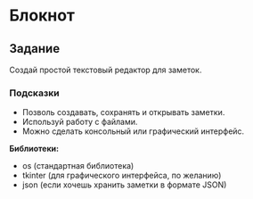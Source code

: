 # Блокнот

## Задание

Создай простой текстовый редактор для заметок.

### Подсказки

- Позволь создавать, сохранять и открывать заметки.
- Используй работу с файлами.
- Можно сделать консольный или графический интерфейс.

**Библиотеки:**

- os (стандартная библиотека)
- tkinter (для графического интерфейса, по желанию)
- json (если хочешь хранить заметки в формате JSON)

